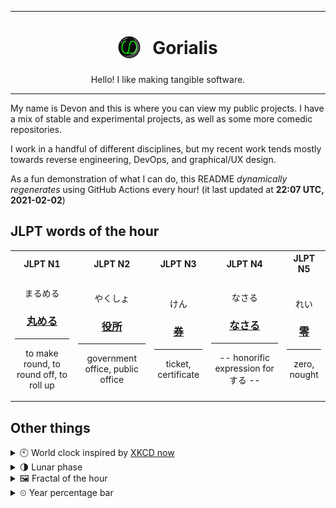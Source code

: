 ***

<h1 align="center">
<sub>
    <img src="readme/resources/avatar.png" height="36">
</sub>
&nbsp;
Gorialis
</h1>
<p align="center">
Hello! I like making tangible software.
</p>

***

My name is Devon and this is where you can view my public projects. I have a mix of stable and experimental projects, as well as some more comedic repositories.

I work in a handful of different disciplines, but my recent work tends mostly towards reverse engineering, DevOps, and graphical/UX design.

As a fun demonstration of what I can do, this README *dynamically regenerates* using GitHub Actions every hour! (it last updated at **22:07 UTC, 2021-02-02**)

<h2>JLPT words of the hour</h2>
<table>
    <tr>
        <th>JLPT N1</th>
        <th>JLPT N2</th>
        <th>JLPT N3</th>
        <th>JLPT N4</th>
        <th>JLPT N5</th>
    </tr>
    <tr>
        <td>
            <p align="center">まるめる</p>
            <h3 align="center"><b><a href="https://jisho.org/search/%E4%B8%B8%E3%82%81%E3%82%8B">丸める</a></b></h3>
            <hr>
            <p align="center">to make round,<wbr> to round off,<wbr> to roll up</p>
        </td>
        <td>
            <p align="center">やくしょ</p>
            <h3 align="center"><b><a href="https://jisho.org/search/%E5%BD%B9%E6%89%80">役所</a></b></h3>
            <hr>
            <p align="center">government office,<wbr> public office</p>
        </td>
        <td>
            <p align="center">けん</p>
            <h3 align="center"><b><a href="https://jisho.org/search/%E5%88%B8">券</a></b></h3>
            <hr>
            <p align="center">ticket,<wbr> certificate</p>
        </td>
        <td>
            <p align="center">なさる</p>
            <h3 align="center"><b><a href="https://jisho.org/search/%E3%81%AA%E3%81%95%E3%82%8B">なさる</a></b></h3>
            <hr>
            <p align="center">-- honorific expression for する --</p>
        </td>
        <td>
            <p align="center">れい</p>
            <h3 align="center"><b><a href="https://jisho.org/search/%E9%9B%B6">零</a></b></h3>
            <hr>
            <p align="center">zero,<wbr> nought</p>
        </td>
    </tr>
</table>

<h2>Other things</h2>
<details>
<summary>🕙  World clock inspired by <a href="https://xkcd.com/now">XKCD now</a></summary>

> <img src="generated/now.png" width="512">

</details>
<details>
<summary>🌗 Lunar phase</summary>

The moon is approximately 72.18% through its phase (Last Quarter).

</details>
<details>
<summary>&#x1f5bc; Fractal of the hour</summary>

> <img src="generated/fractal.png" width="512">

</details>
<details>
<summary>&#x23f2; Year percentage bar</summary>
<pre><code>2021 [█▁▁▁▁▁▁▁▁▁▁▁▁▁▁▁▁▁▁▁] 9.02%</code></pre>
</details>
